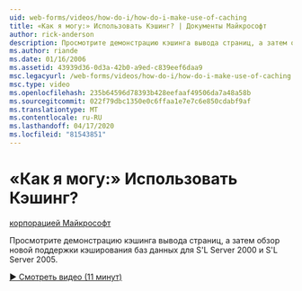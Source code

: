 ```yaml
---
uid: web-forms/videos/how-do-i/how-do-i-make-use-of-caching
title: «Как я могу:» Использовать Кэшинг? | Документы Майкрософт
author: rick-anderson
description: Просмотрите демонстрацию кэшинга вывода страниц, а затем обзор новой поддержки кэширования баз данных для S'L Server 2000 и S'L Server 2005.
ms.author: riande
ms.date: 01/16/2006
ms.assetid: 43939d36-0d3a-42b0-a9ed-c839eef6daa9
msc.legacyurl: /web-forms/videos/how-do-i/how-do-i-make-use-of-caching
msc.type: video
ms.openlocfilehash: 235b64596d78393b428eefaaf49506da7a48a58b
ms.sourcegitcommit: 022f79dbc1350e0c6ffaa1e7e7c6e850cdabf9af
ms.translationtype: MT
ms.contentlocale: ru-RU
ms.lasthandoff: 04/17/2020
ms.locfileid: "81543851"
---
```

# <a name="how-do-i-make-use-of-caching"></a>«Как я могу:» Использовать Кэшинг?

[корпорацией Майкрософт](https://github.com/microsoft)

Просмотрите демонстрацию кэшинга вывода страниц, а затем обзор новой поддержки кэширования баз данных для S'L Server 2000 и S'L Server 2005.

[&#9654; Смотреть видео (11 минут)](https://channel9.msdn.com/Blogs/ASP-NET-Site-Videos/how-do-i-make-use-of-caching)
